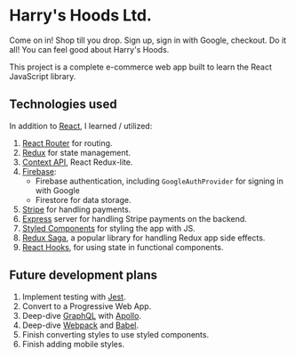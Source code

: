 # Harry's Hoods Ltd.

Come on in! Shop till you drop. Sign up, sign in with Google, checkout. Do it all! You can feel good about Harry's Hoods.

This project is a complete e-commerce web app built to learn the React JavaScript library.

## Technologies used

In addition to [React](https://reactjs.org/), I learned / utilized:

1. [React Router](https://github.com/ReactTraining/react-router) for routing.
2. [Redux](https://redux.js.org/) for state management.
3. [Context API](https://reactjs.org/docs/context.html), React Redux-lite.
4. [Firebase](https://firebase.google.com/):
   * Firebase authentication, including `GoogleAuthProvider` for signing in with Google
   * Firestore for data storage.
5. [Stripe](https://stripe.com/) for handling payments.
6. [Express](https://expressjs.com/) server for handling Stripe payments on the backend.
7. [Styled Components](https://www.styled-components.com) for styling the app with JS.
8. [Redux Saga](https://github.com/redux-saga/redux-saga), a popular library for handling Redux app side effects.
9. [React Hooks](https://reactjs.org/docs/hooks-intro.html), for using state in functional components.

## Future development plans

1. Implement testing with [Jest](https://jestjs.io/).
2. Convert to a Progressive Web App.
3. Deep-dive [GraphQL](https://graphql.org/) with [Apollo](https://github.com/apollographql/react-apollo).
4. Deep-dive [Webpack](https://webpack.js.org/) and [Babel](https://babeljs.io/).
5. Finish converting styles to use styled components.
6. Finish adding mobile styles.
